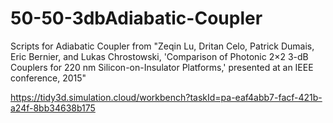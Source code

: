 # 50-50-3dbAdiabatic-Coupler
Scripts for Adiabatic Coupler from "Zeqin Lu, Dritan Celo, Patrick Dumais, Eric Bernier, and Lukas Chrostowski, 'Comparison of Photonic 2×2 3-dB Couplers for 220 nm Silicon-on-Insulator Platforms,' presented at an IEEE conference, 2015"


https://tidy3d.simulation.cloud/workbench?taskId=pa-eaf4abb7-facf-421b-a24f-8bb34638b175
